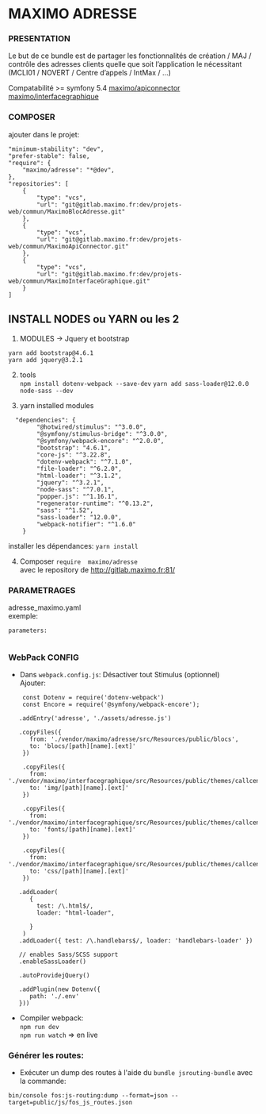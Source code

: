 # MAXIMO ADRESSE
### PRESENTATION
Le but de ce bundle est de partager les fonctionnalités de création / MAJ / contrôle des adresses clients quelle que soit l’application le nécessitant (MCLI01 / NOVERT / Centre d’appels / IntMax / …)

Compatabilité >= symfony 5.4
[maximo/apiconnector](http://gitlab.maximo.fr:81/dev/projets-web/commun/MaximoApiConnector)  
[maximo/interfacegraphique](http://gitlab.maximo.fr:81/dev/projets-web/commun/MaximoInterfaceGraphique)


### COMPOSER
ajouter dans le projet:
```
"minimum-stability": "dev",
"prefer-stable": false,
"require": {
    "maximo/adresse": "*@dev", 
},
"repositories": [
    {
        "type": "vcs",
        "url": "git@gitlab.maximo.fr:dev/projets-web/commun/MaximoBlocAdresse.git"
    },
    {
        "type": "vcs",
        "url": "git@gitlab.maximo.fr:dev/projets-web/commun/MaximoApiConnector.git"
    },
    {
        "type": "vcs",
        "url": "git@gitlab.maximo.fr:dev/projets-web/commun/MaximoInterfaceGraphique.git"
    }
]
```

## INSTALL NODES ou YARN ou les 2
1. MODULES -> Jquery et bootstrap

```
yarn add bootstrap@4.6.1
yarn add jquery@3.2.1
```

2. tools  
   `npm install dotenv-webpack --save-dev`
   `yarn add sass-loader@12.0.0 node-sass --dev`


3. yarn installed modules
```
  "dependencies": {
        "@hotwired/stimulus": "^3.0.0",
        "@symfony/stimulus-bridge": "^3.0.0",
        "@symfony/webpack-encore": "^2.0.0",
        "bootstrap": "4.6.1",
        "core-js": "^3.22.8",
        "dotenv-webpack": "^7.1.0",
        "file-loader": "^6.2.0",
        "html-loader": "^3.1.2",
        "jquery": "^3.2.1",
        "node-sass": "^7.0.1",
        "popper.js": "^1.16.1",
        "regenerator-runtime": "^0.13.2",
        "sass": "^1.52",
        "sass-loader": "12.0.0",
        "webpack-notifier": "^1.6.0"
    }
```

installer les dépendances:
`yarn install`

4. Composer
   `require  maximo/adresse`     
   avec le repository de http://gitlab.maximo.fr:81/

### PARAMETRAGES
adresse_maximo.yaml  
exemple: 
```
parameters:
  

```


###  WebPack CONFIG
- Dans `webpack.config.js`:
  Désactiver tout Stimulus (optionnel)  
  Ajouter:
```
    const Dotenv = require('dotenv-webpack')
    const Encore = require('@symfony/webpack-encore');

   .addEntry('adresse', './assets/adresse.js')

   .copyFiles({
      from: './vendor/maximo/adresse/src/Resources/public/blocs',
      to: 'blocs/[path][name].[ext]'
    })

    .copyFiles({
      from: './vendor/maximo/interfacegraphique/src/Resources/public/themes/callcenter/img',
      to: 'img/[path][name].[ext]'
    })

    .copyFiles({
      from: './vendor/maximo/interfacegraphique/src/Resources/public/themes/callcenter/fonts',
      to: 'fonts/[path][name].[ext]'
    })

    .copyFiles({
      from: './vendor/maximo/interfacegraphique/src/Resources/public/themes/callcenter/css',
      to: 'css/[path][name].[ext]'
    })
   
   .addLoader(
      {
        test: /\.html$/,
        loader: "html-loader",

      }
    )
   .addLoader({ test: /\.handlebars$/, loader: 'handlebars-loader' })

   // enables Sass/SCSS support
   .enableSassLoader()
   
   .autoProvidejQuery()

   .addPlugin(new Dotenv({
      path: './.env'
   }))

```

- Compiler webpack:  
  `npm run dev`  
  `npm run watch`  => en live

### Générer les routes:
- Exécuter un dump des routes à l'aide du `bundle jsrouting-bundle` avec la commande:
```
bin/console fos:js-routing:dump --format=json --target=public/js/fos_js_routes.json
```
